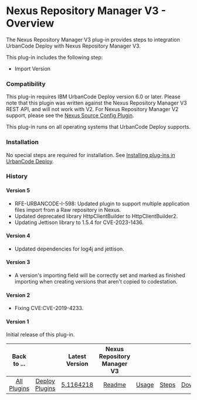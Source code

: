 
# Nexus Repository Manager V3 - Overview

The Nexus Repository Manager V3 plug-in provides steps to integration UrbanCode Deploy with Nexus Repository Manager V3.

This plug-in includes the following step:

* Import Version

### Compatibility

This plug-in requires IBM UrbanCode Deploy version 6.0 or later. Please note that this plugin was written against the Nexus Repository Manager V3 REST API, and will not work with V2. For Nexus Repository Manager V2 support, please see the [Nexus Source Config Plugin](https://urbancode.github.io/IBM-UCx-PLUGIN-DOCS/UCD/nexus-source-config/).

This plug-in runs on all operating systems that UrbanCode Deploy supports.

### Installation

No special steps are required for installation. See [Installing plug-ins in UrbanCode Deploy](https://community.ibm.com/community/user/wasdevops/blogs/laurel-dickson-bull1/2022/06/13/install-plugins "Installing plug-ins in UrbanCode Deploy").

### History

#### Version 5

* RFE-URBANCODE-I-598: Updated plugin to support multiple application files import from a Raw   repository in Nexus.
* Updated deprecated library HttpClientBuilder to HttpClientBuilder2.
* Updating Jettison library to 1.5.4 for CVE-2023-1436.

#### Version 4

* Updated dependencies for log4j and jettison.

#### Version 3

* A version's importing field will be correctly set and marked as finished importing when creating versions that aren't copied to codestation.


#### Version 2

* Fixing CVE:CVE-2019-4233.

#### Version 1

Initial release of this plug-in.


|Back to ...||Latest Version|Nexus Repository Manager V3 ||||
| :---: | :---: | :---: | :---: | :---: | :---: | :---: |
|[All Plugins](../../index.md)|[Deploy Plugins](../README.md)|[5.1164218](https://raw.githubusercontent.com/UrbanCode/IBM-UCD-PLUGINS/main/files/sourceconfig-nexus-v3/ucd-sourceconfig-nexus-v3-5.1164218.zip)|[Readme](README.md)|[Usage](usage.md)|[Steps](steps.md)|[Downloads](downloads.md)|
